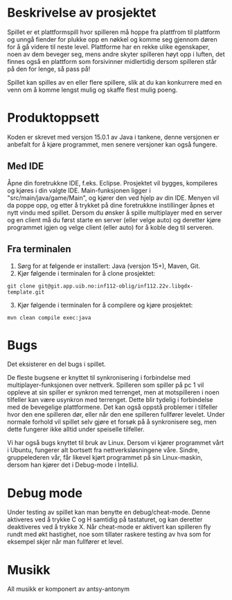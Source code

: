 # Beskrivelse av prosjektet
Spillet er et plattformspill hvor spilleren må hoppe fra plattfrom til plattform og unngå fiender for plukke opp en nøkkel og komme seg gjennom døren for å gå videre til neste level. Plattforme har en rekke ulike egenskaper, noen av dem beveger seg, mens andre skyter spilleren høyt opp i luften, det finnes også en plattform som forsivinner midlertidig dersom spilleren står på den for lenge, så pass på!

Spillet kan spilles av en eller flere spillere, slik at du kan konkurrere med en venn om å komme lengst mulig og skaffe flest mulig poeng.

# Produktoppsett 

Koden er skrevet med versjon 15.0.1 av Java i tankene, denne versjonen er anbefalt for å kjøre programmet, men senere versjoner kan også fungere.



## Med IDE
Åpne din foretrukkne IDE, f.eks. Eclipse. Prosjektet vil bygges, kompileres og kjøres i din valgte IDE. Main-funksjonen ligger i "src/main/java/game/Main", og kjører den ved hjelp av din IDE. Menyen vil da poppe opp, og etter å trykket på dine foretrukkne instillinger åpnes et nytt vindu med spillet. Dersom du ønsker å spille multiplayer med en server og en client må du først starte en server (eller velge auto) og deretter kjøre programmet igjen og velge client (eller auto) for å koble deg til serveren.

## Fra terminalen
1. Sørg for at følgende er installert: Java (versjon 15+), Maven, Git.
2. Kjør følgende i terminalen for å clone prosjektet: 

```
git clone git@git.app.uib.no:inf112-oblig/inf112.22v.libgdx-template.git
```

3. Kjør følgende i terminalen for å compilere og kjøre prosjektet:

```
mvn clean compile exec:java
```




# Bugs
Det eksisterer en del bugs i spillet.

De fleste bugsene er knyttet til synkronisering i forbindelse med multiplayer-funksjonen over nettverk. Spilleren som spiller på pc 1 vil oppleve at sin spiller er synkron med terrenget, men at motspilleren i noen tilfeller kan være usynkron med terrenget. Dette blir tydelig i forbindelse med de bevegelige plattformene. Det kan også oppstå problemer i tilfeller hvor den ene spilleren dør, eller når den ene spilleren fullfører levelet. Under normale forhold vil spillet selv gjøre et forsøk på å synkronisere seg, men dette fungerer ikke alltid under speiselle tilfeller.

Vi har også bugs knyttet til bruk av Linux. Dersom vi kjører programmet vårt i Ubuntu, fungerer alt bortsett fra nettverksløsningene våre. Sindre, gruppelederen vår, får likevel kjørt programmet på sin Linux-maskin, dersom han kjører det i Debug-mode i IntelliJ. 

# Debug mode
Under testing av spillet kan man benytte en debug/cheat-mode. Denne aktiveres ved å trykke C og H samtidig på tastaturet, og kan deretter deaktiveres ved å trykke X. Når cheat-mode er aktivert kan spilleren fly rundt med økt hastighet, noe som tillater raskere testing av hva som for eksempel skjer når man fullfører et level.

# Musikk
All musikk er komponert av antsy-antonym

